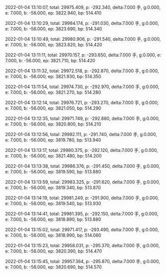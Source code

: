 2022-01-04 13:10:07, total: 29975.409, p: -292.340, delta:7.000 手, g:0.000, e: 7.000, b: -56.000, ep: 3822.940, bp: 514.410

2022-01-04 13:10:29, total: 29984.174, p: -291.030, delta:7.000 手, g:0.000, e: 7.000, b: -56.000, ep: 3823.690, bp: 514.340

2022-01-04 13:10:49, total: 29980.906, p: -291.540, delta:7.000 手, g:0.000, e: 7.000, b: -56.000, ep: 3823.820, bp: 514.420

2022-01-04 13:11:11, total: 29970.157, p: -293.650, delta:7.000 手, g:0.000, e: 7.000, b: -56.000, ep: 3821.710, bp: 514.420

2022-01-04 13:11:32, total: 29972.518, p: -292.870, delta:7.000 手, g:0.000, e: 7.000, b: -56.000, ep: 3821.930, bp: 514.350

2022-01-04 13:11:54, total: 29974.730, p: -292.970, delta:7.000 手, g:0.000, e: 7.000, b: -56.000, ep: 3821.270, bp: 514.280

2022-01-04 13:12:14, total: 29976.721, p: -293.270, delta:7.000 手, g:0.000, e: 7.000, b: -56.000, ep: 3821.050, bp: 514.290

2022-01-04 13:12:35, total: 29971.749, p: -292.880, delta:7.000 手, g:0.000, e: 7.000, b: -56.000, ep: 3820.800, bp: 514.210

2022-01-04 13:12:56, total: 29982.111, p: -291.740, delta:7.000 手, g:0.000, e: 7.000, b: -56.000, ep: 3819.780, bp: 513.940

2022-01-04 13:13:17, total: 29980.375, p: -292.120, delta:7.000 手, g:0.000, e: 7.000, b: -56.000, ep: 3821.480, bp: 514.200

2022-01-04 13:13:38, total: 29986.376, p: -291.450, delta:7.000 手, g:0.000, e: 7.000, b: -56.000, ep: 3819.590, bp: 513.880

2022-01-04 13:13:59, total: 29983.325, p: -291.620, delta:7.000 手, g:0.000, e: 7.000, b: -56.000, ep: 3819.340, bp: 513.870

2022-01-04 13:14:19, total: 29981.249, p: -291.900, delta:7.000 手, g:0.000, e: 7.000, b: -56.000, ep: 3819.540, bp: 513.930

2022-01-04 13:14:41, total: 29981.395, p: -292.150, delta:7.000 手, g:0.000, e: 7.000, b: -56.000, ep: 3818.890, bp: 513.880

2022-01-04 13:15:02, total: 29971.417, p: -293.490, delta:7.000 手, g:0.000, e: 7.000, b: -56.000, ep: 3818.990, bp: 514.060

2022-01-04 13:15:23, total: 29958.031, p: -295.370, delta:7.000 手, g:0.000, e: 7.000, b: -56.000, ep: 3820.390, bp: 514.470

2022-01-04 13:15:45, total: 29957.364, p: -295.870, delta:7.000 手, g:0.000, e: 7.000, b: -56.000, ep: 3820.690, bp: 514.570